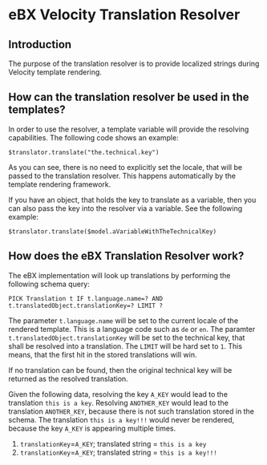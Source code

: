 # eBX Velocity Translation Resolver
## Introduction
The purpose of the translation resolver is to provide localized strings during Velocity template rendering.

## How can the translation resolver be used in the templates?
In order to use the resolver, a template variable will provide the resolving capabilities. The following code shows an example:

```
$translator.translate("the.technical.key")
```

As you can see, there is no need to explicitly set the locale, that will be passed to the translation resolver. This happens automatically by the template rendering framework.

If you have an object, that holds the key to translate as a variable, then you can also pass the key into the resolver via a variable. See the following example:

```
$translator.translate($model.aVariableWithTheTechnicalKey)
```

## How does the eBX Translation Resolver work?
The eBX implementation will look up translations by performing the following schema query:

```
PICK Translation t IF t.language.name=? AND t.translatedObject.translationKey=? LIMIT ?
```

The parameter `t.language.name` will be set to the current locale of the rendered template. This is a language code such as `de` or `en`. The paramter `t.translatedObject.translationKey` will be set to the technical key, that shall be resolved into a translation. The `LIMIT` will be hard set to `1`. This means, that the first hit in the stored translations will win.

If no translation can be found, then the original technical key will be returned as the resolved translation.

Given the following data, resolving the key `A_KEY` would lead to the translation `this is a key`. Resolving `ANOTHER_KEY` would lead to the translation `ANOTHER_KEY`, because there is not such translation stored in the schema. The translation `this is a key!!!` would never be rendered, because the key `A_KEY` is appearing multiple times.

1. `translationKey`=`A_KEY`; translated string = `this is a key`
2. `translationKey`=`A_KEY`; translated string = `this is a key!!!`
